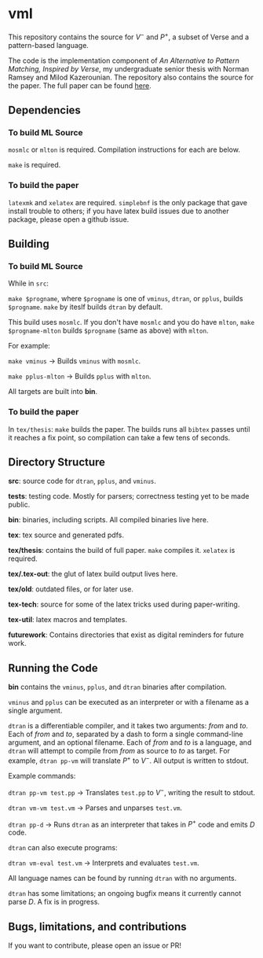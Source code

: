 # vml
This repository contains the source for $V^{-}$ and $P^{+}$, a subset of Verse and a pattern-based language.


The code is the implementation component of *An Alternative to Pattern Matching,
Inspired by Verse*, my undergraduate senior thesis with Norman Ramsey and Milod
Kazerounian. The repository also contains the source for the paper. The full
paper can be found [here](https://rogerburtonpatel.github.io/fullpaper.pdf). 

## Dependencies 

### To build ML Source

`mosmlc` or `mlton` is required. Compilation instructions for each are below.

`make` is required. 

### To build the paper 

`latexmk` and `xelatex` are required. `simplebnf` is the only package that gave
install trouble to others; if you have latex build issues due to another
package, please open a github issue. 

## Building

### To build ML Source
 While in `src`: 
 
 `make $progname`, where `$progname` is one of `vminus`, `dtran`, or `pplus`,
 builds `$progname`. `make` by iteslf builds `dtran` by default. 

 This build uses `mosmlc`. If you don't have `mosmlc` and you do have `mlton`,
`make $progname-mlton` builds `$progname` (same as above) with `mlton`. 

For example:

`make vminus` -> Builds `vminus` with `mosmlc`. 

`make pplus-mlton` -> Builds `pplus` with `mlton`. 

All targets are built into **bin**. 

### To build the paper

In `tex/thesis`: `make` builds the paper. The builds runs all `bibtex` passes until it
reaches a fix point, so compilation can take a few tens of seconds. 

## Directory Structure 

**src**: source code for `dtran`, `pplus`, and `vminus`. 

**tests**: testing code. Mostly for parsers; correctness testing yet to be made public. 

**bin**: binaries, including scripts. All compiled binaries live here. 

**tex**: tex source and generated pdfs. 

**tex/thesis**: contains the build of full paper. `make` compiles it. `xelatex` is required. 

**tex/.tex-out**: the glut of latex build output lives here. 

**tex/old**: outdated files, or for later use. 

**tex-tech**: source for some of the latex tricks used during paper-writing. 

**tex-util**: latex macros and templates. 

**futurework**: Contains directories that exist as digital reminders for future work. 

## Running the Code

**bin** contains the `vminus`, `pplus`, and `dtran` binaries after compilation.

`vminus` and `pplus` can be executed as an interpreter or with a filename as a
single argument. 

`dtran` is a differentiable compiler, and it takes two arguments: *from* and
*to*. Each of *from* and *to*, separated by a dash to form a single command-line
argument, and an optional filename. Each of *from* and *to* is a language, and
`dtran` will attempt to compile from *from* as source to *to* as target. For
example, `dtran pp-vm` will translate $P^{+}$ to $V^{-}$. All output 
is written to stdout. 

Example commands: 

`dtran pp-vm test.pp` -> Translates `test.pp` to $V^{-}$, writing the result to stdout. 

`dtran vm-vm test.vm` -> Parses and unparses `test.vm`. 

`dtran pp-d` -> Runs `dtran` as an interpreter that takes in $P^{+}$ code and emits $D$ code. 


`dtran` can also execute programs: 

`dtran vm-eval test.vm` -> Interprets and evaluates `test.vm`. 

All language names can be found by running `dtran` with no arguments. 

`dtran` has some limitations; an ongoing bugfix means it currently cannot parse
$D$. A fix is in progress. 

## Bugs, limitations, and contributions

If you want to contribute, please open an issue or PR! 

